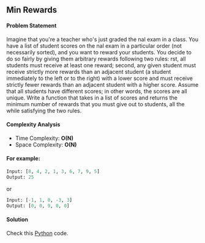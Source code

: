 ## Min Rewards

#### Problem Statement


Imagine that you're a teacher who's just graded the nal exam in a class. You have a list of student scores on the nal exam in a particular order (not necessarily sorted), and you want to reward your students. You decide to do so fairly by giving them arbitrary rewards following two rules: rst, all students must receive at least one reward; second, any given student must receive strictly more rewards than an adjacent student (a student immediately to the left or to the right) with a lower score and must receive strictly fewer rewards than an adjacent student with a higher score. Assume that all students have different scores; in other words, the scores are all unique. Write a function that takes in a list of scores and returns the minimum number of rewards that you must give out to students, all the while satisfying the two rules.


#### Complexity Analysis

- Time Complexity: **O(N)**
- Space Complexity: **O(N)**


#### For example:

```python
Input: [8, 4, 2, 1, 3, 6, 7, 9, 5]
Output: 25
```

or

```python
Input: [-1, 1, 0, -3, 3]
Output: [0, 0, 9, 0, 0]
```


#### Solution

Check this [Python](../hard/min_rewards.py) code.

